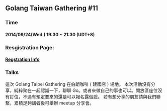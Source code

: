 ## Golang Taiwan Gathering #11

### Time

#### 2014/09/24(Wed.) 19:30 ~ 21:30  (UDT+8)

### Resgistration Page:

#### [Regstration Info](http://golang.kktix.cc/events/gtg11)

### Talks

這次 Golang Taipei Gathering 在伯朗咖啡 ( 建國店 ) 場地。 本次活動沒有分享，純粹聚在一起認識一下，聊聊 Go。或者來做自己的事也可以。開放區座位沒有訂位，不過有預定要來的還是可以報名露個臉。 若有想分享的朋友請與我們聯繫，累積足夠講者後可舉辦 meetup 分享會。

